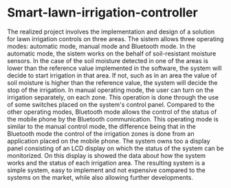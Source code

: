# Smart-lawn-irrigation-controller
  The realized project involves the implementation and design of a solution for lawn irrigation controls on three areas. The sistem allows three operating modes: automatic mode, manual mode and Bluetooth mode. 
  In the automatic mode, the sistem works on the behalf of soil-resistant moisture sensors. In the case of the soil moisture detected in one of the areas is lower than the reference value implemented in the software, the system will decide to start irrigation in that area. If not, such as in an area the value of soil moisture is higher than the reference value, the system will decide the stop of the irrigation.
  In manual operating mode, the user can turn on the irrigation separately, on each zone. This   operation is done through the use of some switches placed on the system's control panel. 
  Compared to the other operating modes, Bluetooth mode allows the control of the status of the mobile phone by the Bluetooth communication. This operating mode is similar to the manual control mode, the difference being that in the Bluetooth mode the control of the irrigation zones is done from an application placed on the mobile phone. 
The system owns too a display panel consisting of an LCD display on which the status of the system can be monitorized. On this display is showed the data about how the system works and the status of each irrigation area. The resulting system is a simple system, easy to implement and not expensive compared to the systems on the market, while also allowing further developments.
